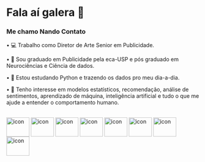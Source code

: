# Fala aí galera 👋
### Me chamo Nando Contato

• 💻 Trabalho como Diretor de Arte Senior em Publicidade.

• 🧠 Sou graduado em Publicidade pela eca-USP e pós graduado em Neurociências e Ciência de dados.

• 🐍 Estou estudando Python e trazendo os dados pro meu dia-a-dia.

• 👀 Tenho interesse em modelos estatísticos, recomendação, análise de sentimentos, aprendizado de máquina, inteligência artificial e tudo o que me ajude a entender o comportamento humano.

<div style = "display: inline_block"><br>
  <img align = "center" alt = "icon" height = "50" width = "60" src = "https://cdn.jsdelivr.net/gh/devicons/devicon@latest/icons/python/python-original.svg">
  <img align = "center" alt = "icon" height = "50" width = "60" src = "https://cdn.jsdelivr.net/gh/devicons/devicon@latest/icons/pandas/pandas-original.svg">
  <img align = "center" alt = "icon" height = "50" width = "60" src = "https://cdn.jsdelivr.net/gh/devicons/devicon@latest/icons/numpy/numpy-original.svg">
  <img align = "center" alt = "icon" height = "50" width = "60" src = "https://cdn.jsdelivr.net/gh/devicons/devicon@latest/icons/scikitlearn/scikitlearn-original.svg">
  <img align = "center" alt = "icon" height = "50" width = "60" src = "https://cdn.jsdelivr.net/gh/devicons/devicon@latest/icons/matplotlib/matplotlib-original.svg">
  <img align = "center" alt = "icon" height = "50" width = "60" src = "https://cdn.jsdelivr.net/gh/devicons/devicon@latest/icons/plotly/plotly-original.svg">
  <img align = "center" alt = "icon" height = "50" width = "60" src = "https://cdn.jsdelivr.net/gh/devicons/devicon@latest/icons/tensorflow/tensorflow-original.svg">
  <img align = "center" alt = "icon" height = "50" width = "60" src = "https://cdn.jsdelivr.net/gh/devicons/devicon@latest/icons/opencv/opencv-original.svg">
</div>
